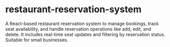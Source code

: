 # restaurant-reservation-system
A React-based restaurant reservation system to manage bookings, track seat availability, and handle reservation operations like add, edit, and delete. It includes real-time seat updates and filtering by reservation status. Suitable for small businesses.
